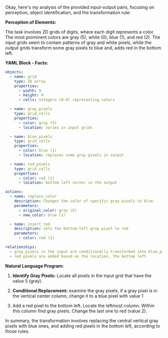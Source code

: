 Okay, here's my analysis of the provided input-output pairs, focusing on perception, object identification, and the transformation rule:

**Perception of Elements:**

The task involves 2D grids of digits, where each digit represents a color. The most prominent colors are gray (5), white (0), blue (1), and red (2). The input grids seem to contain patterns of gray and white pixels, while the output grids transform some gray pixels to blue and, adds red in the bottom left.

**YAML Block - Facts:**


```yaml
objects:
  - name: grid
    type: 2D array
    properties:
      - width: 9
      - height: 9
      - cells: integers (0-9) representing colors

  - name: gray_pixels
    type: grid_cells
    properties:
      - color: gray (5)
      - location: varies in input grids

  - name: blue_pixels
    type: grid_cells
    properties:
      - color: blue (1)
      - location: replaces some gray pixels in output

  - name: red_pixels
    type: grid_cells
    properties:
      - color: red (2)
      - location: bottom left corner in the output

actions:
  - name: replace_color
    description: Changes the color of specific gray pixels to blue.
    parameters:
      - original_color: gray (5)
      - new_color: blue (1)

  - name: insert_red
    description: sets the bottom-left gray pixel to red
    parameters:
      - color: red (2)

relationships:
  - gray_pixels in the input are conditionally transformed into blue_pixels in the output.
  - red pixels are added based on the location, the bottom left
```


**Natural Language Program:**

1.  **Identify Gray Pixels:** Locate all pixels in the input grid that have the value 5 (gray).

2.  **Conditional Replacement:** examine the gray pixels, if a gray pixel is
    in the vertical center column, change it to a blue pixel with value 1

3. Add a red pixel to the bottom left. Locate the leftmost column.
   Within this column find gray pixels. Change the last one to red (value 2).

In summary, the transformation involves replacing the central vertical gray pixels
with blue ones, and adding red pixels in the bottom left, according to those
rules.
